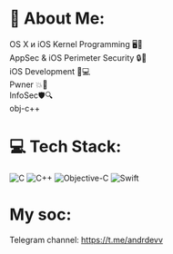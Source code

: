 # 💫 About Me:
OS X и iOS Kernel Programming 🖥️🔧<br>AppSec & iOS Perimeter Security 🔒📱<br>iOS Development 📲💻<br>Pwner 💥🎯<br>InfoSec🛡️🔍<br>obj-c++ 


# 💻 Tech Stack:
![C](https://img.shields.io/badge/c-%2300599C.svg?style=for-the-badge&logo=c&logoColor=white) ![C++](https://img.shields.io/badge/c++-%2300599C.svg?style=for-the-badge&logo=c%2B%2B&logoColor=white) ![Objective-C](https://img.shields.io/badge/OBJECTIVE--C-%233A95E3.svg?style=for-the-badge&logo=apple&logoColor=white) ![Swift](https://img.shields.io/badge/swift-F54A2A?style=for-the-badge&logo=swift&logoColor=white) 

# My soc:
Telegram channel: https://t.me/andrdevv
